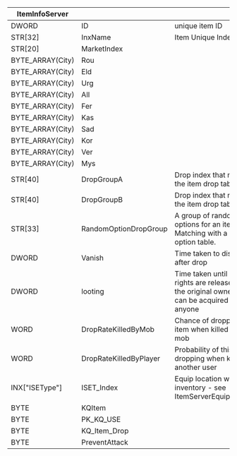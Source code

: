 | ItemInfoServer   |                        |                                                                                                    |
| ---------------- | ---------------------- | -------------------------------------------------------------------------------------------------- |
| DWORD            | ID                     | unique item ID                                                                                     |
| STR[32]          | InxName                | Item Unique Index                                                                                  |
| STR[20]          | MarketIndex            |                                                                                                    |
| BYTE_ARRAY(City) | Rou                    |                                                                                                    |
| BYTE_ARRAY(City) | Eld                    |                                                                                                    |
| BYTE_ARRAY(City) | Urg                    |                                                                                                    |
| BYTE_ARRAY(City) | All                    |                                                                                                    |
| BYTE_ARRAY(City) | Fer                    |                                                                                                    |
| BYTE_ARRAY(City) | Kas                    |                                                                                                    |
| BYTE_ARRAY(City) | Sad                    |                                                                                                    |
| BYTE_ARRAY(City) | Kor                    |                                                                                                    |
| BYTE_ARRAY(City) | Ver                    |                                                                                                    |
| BYTE_ARRAY(City) | Mys                    |                                                                                                    |
| STR[40]          | DropGroupA             | Drop index that matches the item drop table                                                        |
| STR[40]          | DropGroupB             | Drop index that matches the item drop table                                                        |
| STR[33]          | RandomOptionDropGroup  | A group of random options for an item. Matching with a random option table.                        |
| DWORD            | Vanish                 | Time taken to disappear after drop                                                                 |
| DWORD            | looting                | Time taken until rooting rights are released from the original owner and can be acquired by anyone |
| WORD             | DropRateKilledByMob    | Chance of dropping this item when killed by a mob                                                  |
| WORD             | DropRateKilledByPlayer | Probability of this item dropping when killed by another user                                      |
| INX["ISEType"]   | ISET_Index             | Equip location within the inventory - see ItemServerEquipTypeInfo                                  |
| BYTE             | KQItem                 |                                                                                                    |
| BYTE             | PK_KQ_USE              |                                                                                                    |
| BYTE             | KQ_Item_Drop           |                                                                                                    |
| BYTE             | PreventAttack          |                                                                                                    |